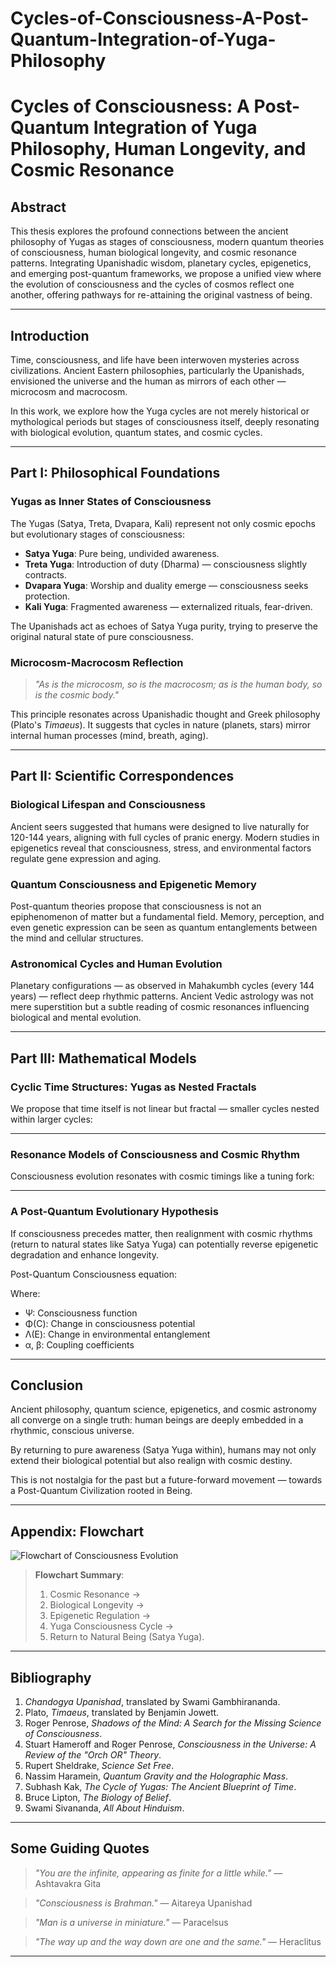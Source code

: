 # Cycles-of-Consciousness-A-Post-Quantum-Integration-of-Yuga-Philosophy
# Cycles of Consciousness: A Post-Quantum Integration of Yuga Philosophy, Human Longevity, and Cosmic Resonance

## Abstract

This thesis explores the profound connections between the ancient philosophy of Yugas as stages of consciousness, modern quantum theories of consciousness, human biological longevity, and cosmic resonance patterns. Integrating Upanishadic wisdom, planetary cycles, epigenetics, and emerging post-quantum frameworks, we propose a unified view where the evolution of consciousness and the cycles of cosmos reflect one another, offering pathways for re-attaining the original vastness of being.

---

## Introduction

Time, consciousness, and life have been interwoven mysteries across civilizations. Ancient Eastern philosophies, particularly the Upanishads, envisioned the universe and the human as mirrors of each other — microcosm and macrocosm. 

In this work, we explore how the Yuga cycles are not merely historical or mythological periods but stages of consciousness itself, deeply resonating with biological evolution, quantum states, and cosmic cycles.

---

## Part I: Philosophical Foundations

### Yugas as Inner States of Consciousness

The Yugas (Satya, Treta, Dvapara, Kali) represent not only cosmic epochs but evolutionary stages of consciousness:

- **Satya Yuga**: Pure being, undivided awareness.
- **Treta Yuga**: Introduction of duty (Dharma) — consciousness slightly contracts.
- **Dvapara Yuga**: Worship and duality emerge — consciousness seeks protection.
- **Kali Yuga**: Fragmented awareness — externalized rituals, fear-driven.

The Upanishads act as echoes of Satya Yuga purity, trying to preserve the original natural state of pure consciousness.

### Microcosm-Macrocosm Reflection

> _"As is the microcosm, so is the macrocosm; as is the human body, so is the cosmic body."_

This principle resonates across Upanishadic thought and Greek philosophy (Plato's *Timaeus*). It suggests that cycles in nature (planets, stars) mirror internal human processes (mind, breath, aging).

---

## Part II: Scientific Correspondences

### Biological Lifespan and Consciousness

Ancient seers suggested that humans were designed to live naturally for 120-144 years, aligning with full cycles of pranic energy. Modern studies in epigenetics reveal that consciousness, stress, and environmental factors regulate gene expression and aging.

### Quantum Consciousness and Epigenetic Memory

Post-quantum theories propose that consciousness is not an epiphenomenon of matter but a fundamental field. Memory, perception, and even genetic expression can be seen as quantum entanglements between the mind and cellular structures.

### Astronomical Cycles and Human Evolution

Planetary configurations — as observed in Mahakumbh cycles (every 144 years) — reflect deep rhythmic patterns. Ancient Vedic astrology was not mere superstition but a subtle reading of cosmic resonances influencing biological and mental evolution.

---

## Part III: Mathematical Models

### Cyclic Time Structures: Yugas as Nested Fractals

We propose that time itself is not linear but fractal — smaller cycles nested within larger cycles:


---

### Resonance Models of Consciousness and Cosmic Rhythm

Consciousness evolution resonates with cosmic timings like a tuning fork:


---

### A Post-Quantum Evolutionary Hypothesis

If consciousness precedes matter, then realignment with cosmic rhythms (return to natural states like Satya Yuga) can potentially reverse epigenetic degradation and enhance longevity.

Post-Quantum Consciousness equation:


Where:
- Ψ: Consciousness function
- Φ(C): Change in consciousness potential
- Λ(E): Change in environmental entanglement
- α, β: Coupling coefficients

---

## Conclusion

Ancient philosophy, quantum science, epigenetics, and cosmic astronomy all converge on a single truth: human beings are deeply embedded in a rhythmic, conscious universe.

By returning to pure awareness (Satya Yuga within), humans may not only extend their biological potential but also realign with cosmic destiny.

This is not nostalgia for the past but a future-forward movement — towards a Post-Quantum Civilization rooted in Being.

---

## Appendix: Flowchart

![Flowchart of Consciousness Evolution](![image](https://github.com/user-attachments/assets/97f29202-3fb5-4322-bcd1-573995992fe7))

> **Flowchart Summary**:  
> 1. Cosmic Resonance →  
> 2. Biological Longevity →  
> 3. Epigenetic Regulation →  
> 4. Yuga Consciousness Cycle →  
> 5. Return to Natural Being (Satya Yuga).

---

## Bibliography

1. *Chandogya Upanishad*, translated by Swami Gambhirananda.
2. Plato, *Timaeus*, translated by Benjamin Jowett.
3. Roger Penrose, *Shadows of the Mind: A Search for the Missing Science of Consciousness*.
4. Stuart Hameroff and Roger Penrose, *Consciousness in the Universe: A Review of the "Orch OR" Theory*.
5. Rupert Sheldrake, *Science Set Free*.
6. Nassim Haramein, *Quantum Gravity and the Holographic Mass*.
7. Subhash Kak, *The Cycle of Yugas: The Ancient Blueprint of Time*.
8. Bruce Lipton, *The Biology of Belief*.
9. Swami Sivananda, *All About Hinduism*.

---

## Some Guiding Quotes

> _"You are the infinite, appearing as finite for a little while."_ — Ashtavakra Gita

> _"Consciousness is Brahman."_ — Aitareya Upanishad

> _"Man is a universe in miniature."_ — Paracelsus

> _"The way up and the way down are one and the same."_ — Heraclitus

---


